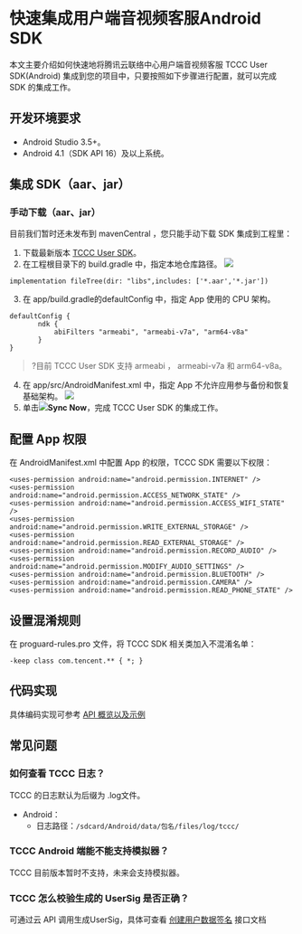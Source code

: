 # 快速集成用户端音视频客服Android SDK

本文主要介绍如何快速地将腾讯云联络中心用户端音视频客服 TCCC User SDK(Android) 集成到您的项目中，只要按照如下步骤进行配置，就可以完成 SDK 的集成工作。

## 开发环境要求
- Android Studio 3.5+。
- Android 4.1（SDK API 16）及以上系统。

## 集成 SDK（aar、jar）

### 手动下载（aar、jar）
目前我们暂时还未发布到 mavenCentral ，您只能手动下载 SDK 集成到工程里：

1. 下载最新版本 [TCCC User SDK](https://tccc.qcloud.com/assets/doc/user/release/TCCCCloud_android_aar_last.zip)。
2. 在工程根目录下的 build.gradle 中，指定本地仓库路径。
![](https://qcloudimg.tencent-cloud.cn/raw/0d3ee08fd77fef568776f5b693f8403a.png)
```
implementation fileTree(dir: "libs",includes: ['*.aar','*.jar'])
```
3. 在 app/build.gradle的defaultConfig 中，指定 App 使用的 CPU 架构。
```
defaultConfig {
       ndk {
           abiFilters "armeabi", "armeabi-v7a", "arm64-v8a"
       }
}
```
>?目前 TCCC User SDK 支持 armeabi ， armeabi-v7a 和 arm64-v8a。
4. 在 app/src/AndroidManifest.xml 中，指定 App 不允许应用参与备份和恢复基础架构。
![](https://qcloudimg.tencent-cloud.cn/raw/5ddbf9424b6f5157b17a61f368b54f20.png)
5. 单击![](https://main.qcloudimg.com/raw/d6b018054b535424bb23e42d33744d03.png)**Sync Now**，完成 TCCC User SDK 的集成工作。


## 配置 App 权限
在 AndroidManifest.xml 中配置 App 的权限，TCCC SDK 需要以下权限：
```
<uses-permission android:name="android.permission.INTERNET" />
<uses-permission android:name="android.permission.ACCESS_NETWORK_STATE" />
<uses-permission android:name="android.permission.ACCESS_WIFI_STATE" />
<uses-permission android:name="android.permission.WRITE_EXTERNAL_STORAGE" />
<uses-permission android:name="android.permission.READ_EXTERNAL_STORAGE" />
<uses-permission android:name="android.permission.RECORD_AUDIO" />
<uses-permission android:name="android.permission.MODIFY_AUDIO_SETTINGS" />
<uses-permission android:name="android.permission.BLUETOOTH" />
<uses-permission android:name="android.permission.CAMERA" />
<uses-permission android:name="android.permission.READ_PHONE_STATE" />
```


## 设置混淆规则
在 proguard-rules.pro 文件，将 TCCC SDK 相关类加入不混淆名单：

```
-keep class com.tencent.** { *; }
```
## 代码实现
具体编码实现可参考 [API 概览以及示例](api.md)

## 常见问题
###  如何查看 TCCC 日志？
TCCC 的日志默认为后缀为 .log文件。
- Android：
    - 日志路径：`/sdcard/Android/data/包名/files/log/tccc/`

### TCCC Android 端能不能支持模拟器？
TCCC 目前版本暂时不支持，未来会支持模拟器。


### TCCC 怎么校验生成的 UserSig 是否正确？ 
可通过云 API 调用生成UserSig，具体可查看 [创建用户数据签名](https://cloud.tencent.com/document/product/679/58260) 接口文档


